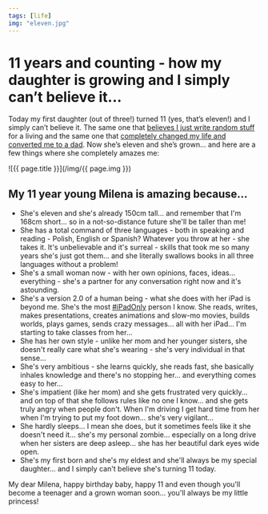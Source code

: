 ```yaml
---
tags: [life]
img: "eleven.jpg"
---
```


# 11 years and counting - how my daughter is growing and I simply can’t believe it...

Today my first daughter (out of three!) turned 11 (yes, that’s eleven!) and I simply can’t believe it. The same one that [believes I just write random stuff](/dad/) for a living and the same one that [completely changed my life and converted me to a dad](/a-tale-of-a-proud-father-how-my-baby-daughter/). Now she’s eleven and she’s grown... and here are a few things where she completely amazes me:

<!--More-->

![{{ page.title }}](/img/{{ page.img }})



## My 11 year young Milena is amazing because...

* She's eleven and she's already 150cm tall... and remember that I'm 168cm short... so in a not-so-distance future she'll be taller than me!
* She has a total command of three languages - both in speaking and reading - Polish, English or Spanish? Whatever you throw at her - she takes it. It's unbelievable and it's surreal - skills that took me so many years she's just got them... and she literally swallows books in all three languages without a problem!
* She's a small woman now - with her own opinions, faces, ideas... everything - she's a partner for any conversation right now and it's astounding.
* She's a version 2.0 of a human being - what she does with her iPad is beyond me. She's the most [#iPadOnly](/ipadonly) person I know. She reads, writes, makes presentations, creates animations and slow-mo movies, builds worlds, plays games, sends crazy messages... all with her iPad... I'm starting to take classes from her...
* She has her own style - unlike her mom and her younger sisters, she doesn't really care what she's wearing - she's very individual in that sense...
* She's very ambitious - she learns quickly, she reads fast, she basically inhales knowledge and there's no stopping her... and everything comes easy to her...
* She's impatient (like her mom) and she gets frustrated very quickly... and on top of that she follows rules like no one I know... and she gets truly angry when people don't. When I'm driving I get hard time from her when I'm trying to put my foot down... she's very vigilant...
* She hardly sleeps... I mean she does, but it sometimes feels like it she doesn't need it... she's my personal zombie... especially on a long drive when her sisters are deep asleep... she has her beautiful dark eyes wide open.
* She's my first born and she's my eldest and she'll always be my special daughter... and I simply can't believe she's turning 11 today.

My dear Milena, happy birthday baby, happy 11 and even though you'll become a teenager and a grown woman soon... you'll always be my little princess!

[n]: https://michael.gratis/nozbe
[p]: /podcast